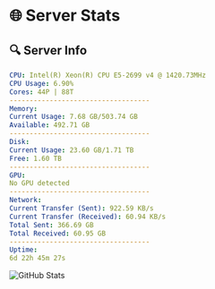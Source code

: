 # 🌐 Server Stats
## 🔍 Server Info
```yaml
CPU: Intel(R) Xeon(R) CPU E5-2699 v4 @ 1420.73MHz
CPU Usage: 6.90%
Cores: 44P | 88T
-----------------------------------
Memory:
Current Usage: 7.68 GB/503.74 GB
Available: 492.71 GB
-----------------------------------
Disk:
Current Usage: 23.60 GB/1.71 TB
Free: 1.60 TB
-----------------------------------
GPU:
No GPU detected
-----------------------------------
Network:
Current Transfer (Sent): 922.59 KB/s
Current Transfer (Received): 60.94 KB/s
Total Sent: 366.69 GB
Total Received: 60.95 GB
-----------------------------------
Uptime:
6d 22h 45m 27s
```
![GitHub Stats](https://img.shields.io/badge/Updated-2025-04-26_15:54:15-blue)